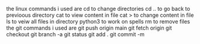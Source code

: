 the linux commands i used are 
cd to change directories
cd .. to go back to previoous directory
cat to view content in file
cat > to change content in file
ls to veiw all files in directory
python3 to work on spells
rm to remove files
the git commands i used are
git push origin main
git fetch origin
git checkout
git branch -a
git status
git add .
git commit -m
